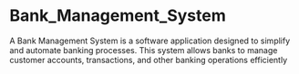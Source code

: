 # Bank_Management_System
A Bank Management System is a software application designed to simplify and automate banking processes. This system allows banks to manage customer accounts, transactions, and other banking operations efficiently
